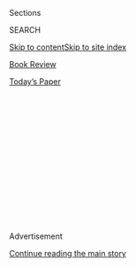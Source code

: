 <div id="app">

<div>

<div>

<div>

<div class="NYTAppHideMasthead css-1q2w90k e1suatyy0">

<div class="section css-ui9rw0 e1suatyy2">

<div class="css-eph4ug er09x8g0">

<div class="css-6n7j50">

</div>

<span class="css-1dv1kvn">Sections</span>

<div class="css-10488qs">

<span class="css-1dv1kvn">SEARCH</span>

</div>

[Skip to content](#site-content)[Skip to site index](#site-index)

</div>

<div id="masthead-section-label" class="css-1wr3we4 eaxe0e00">

[Book
Review](https://www.nytimes3xbfgragh.onion/section/books/review)

</div>

<div class="css-10698na e1huz5gh0">

</div>

</div>

<div id="masthead-bar-one" class="section hasLinks css-15hmgas e1csuq9d3">

<div class="css-uqyvli e1csuq9d0">

</div>

<div class="css-1uqjmks e1csuq9d1">

</div>

<div class="css-9e9ivx">

[](https://myaccount.nytimes3xbfgragh.onion/auth/login?response_type=cookie&client_id=vi)

</div>

<div class="css-1bvtpon e1csuq9d2">

[Today’s
Paper](https://www.nytimes3xbfgragh.onion/section/todayspaper)

</div>

</div>

</div>

</div>

<div data-aria-hidden="false">

<div id="site-content" data-role="main">

<div>

<div class="css-1aor85t" style="opacity:0.000000001;z-index:-1;visibility:hidden">

<div class="css-1hqnpie">

<div class="css-epjblv">

<span class="css-17xtcya">[Book
Review](/section/books/review)</span><span class="css-x15j1o">|</span><span class="css-fwqvlz">What
Do America’s Racial Problems Have in Common With India and Nazi
Germany?</span>

</div>

<div class="css-k008qs">

<div class="css-1iwv8en">

<span class="css-18z7m18"></span>

<div>

</div>

</div>

<span class="css-1n6z4y">https://nyti.ms/31k0dDZ</span>

<div class="css-1705lsu">

<div class="css-4xjgmj">

<div class="css-4skfbu" data-role="toolbar" data-aria-label="Social Media Share buttons, Save button, and Comments Panel with current comment count" data-testid="share-tools">

  - 
  - 
  - 
  - 
    
    <div class="css-6n7j50">
    
    </div>

  - 

</div>

</div>

</div>

</div>

</div>

</div>

<div id="NYT_TOP_BANNER_REGION" class="css-13pd83m">

</div>

<div id="top-wrapper" class="css-1sy8kpn">

<div id="top-slug" class="css-l9onyx">

Advertisement

</div>

[Continue reading the main
story](#after-top)

<div class="ad top-wrapper" style="text-align:center;height:100%;display:block;min-height:250px">

<div id="top" class="place-ad" data-position="top" data-size-key="top">

</div>

</div>

<div id="after-top">

</div>

</div>

<div id="sponsor-wrapper" class="css-1hyfx7x">

<div id="sponsor-slug" class="css-19vbshk">

Supported by

</div>

[Continue reading the main
story](#after-sponsor)

<div id="sponsor" class="ad sponsor-wrapper" style="text-align:center;height:100%;display:block">

</div>

<div id="after-sponsor">

</div>

</div>

nonfiction

<div class="css-1vkm6nb ehdk2mb0">

# What Do America’s Racial Problems Have in Common With India and Nazi Germany?

</div>

<div class="css-79elbk" data-testid="photoviewer-wrapper">

<div class="css-z3e15g" data-testid="photoviewer-wrapper-hidden">

</div>

<div class="css-1a48zt4 ehw59r15" data-testid="photoviewer-children">

![<span class="css-cnj6d5 e1z0qqy90" itemprop="copyrightHolder"><span class="css-1ly73wi e1tej78p0">Credit...</span><span><span>Jamiel
Law</span></span></span>](https://static01.graylady3jvrrxbe.onion/images/2020/08/09/books/review/09Appiah-COVER-Sub01/09Appiah-COVER-Sub01-articleLarge.jpg?quality=75&auto=webp&disable=upscale)

</div>

</div>

<div class="css-170u9t6">

<div class="css-u7fh8e">

<div class="css-79elbk">

Buy Book<span data-aria-hidden="true">
    ▾</span>

  - [Amazon](https://www.amazon.com/gp/search?index=books&tag=NYTBSREV-20&field-keywords=Caste+Isabel+Wilkerson)
  - [Apple
    Books](https://du-gae-books-dot-nyt-du-prd.appspot.com/buy?title=Caste&author=Isabel+Wilkerson)
  - [Barnes and
    Noble](https://www.anrdoezrs.net/click-7990613-11819508?url=https%3A%2F%2Fwww.barnesandnoble.com%2Fw%2F%3Fean%3D9780593230251)
  - [Books-A-Million](https://www.anrdoezrs.net/click-7990613-35140?url=https%3A%2F%2Fwww.booksamillion.com%2Fp%2FCaste%2FIsabel%2BWilkerson%2F9780593230251)
  - [Bookshop](https://bookshop.org/a/3546/9780593230251)
  - [Indiebound](https://www.indiebound.org/book/9780593230251?aff=NYT)

</div>

When you purchase an independently reviewed book through our site, we
earn an affiliate commission.

</div>

</div>

<div class="css-xt80pu e12qa4dv0">

<div class="css-18e8msd">

<div class="css-vp77d3 epjyd6m0">

<div class="css-1baulvz">

By <span class="css-1baulvz last-byline" itemprop="name">Kwame Anthony
Appiah</span>

</div>

</div>

  - Aug. 4,
    2020

  - 
    
    <div class="css-4xjgmj">
    
    <div class="css-d8bdto" data-role="toolbar" data-aria-label="Social Media Share buttons, Save button, and Comments Panel with current comment count" data-testid="share-tools">
    
      - 
      - 
      - 
      - 
        
        <div class="css-6n7j50">
        
        </div>
    
      - 
    
    </div>
    
    </div>

</div>

</div>

<div class="section meteredContent css-1r7ky0e" name="articleBody" itemprop="articleBody">

<div class="css-1fanzo5 StoryBodyCompanionColumn">

<div class="css-53u6y8">

**CASTE**  
**The Origins of Our Discontents**  
By Isabel Wilkerson

Almost three decades ago, when she was a national correspondent for this
newspaper, Isabel Wilkerson set out to write a piece about Chicago’s
“Magnificent Mile,” an upscale commercial stretch where some New York
retailers were planning to open branches. When the last of her interview
subjects arrived at his showroom, where she was waiting patiently, she
tried to introduce herself. But the man, looking harried, brushed past
her. He didn’t have time to talk, he said. He was running late for an
important appointment with a New York Times reporter. After Wilkerson
explained that she was the reporter in question, the man asked her to
produce identification, and even then he turned her away, doubtful that
the Black woman in front of him could be the Times reporter of that
name. Recalling the incident in “Caste: The Origins of Our Discontents,”
Wilkerson writes mordantly, “This was the first time I had ever been
accused of impersonating myself.”

Conversations about race in America have reached fever pitch. We hear
talk of white privilege and fragility, of implicit bias, of racism in
structural and systemic varieties. There are loud and urgent calls for
racial justice, and many Americans of all races seem to agree that what
W. E. B. Du Bois, more than a century ago, termed “the problem of the
color line” remains a troubling feature of this country now. From
listening in on today’s conversations, the only uncontroversial
conclusion one can arrive at is that the effects of race in America, as
elsewhere in the world, are complicated and continuing.

Sometimes, when we’re faced with a perplexing, manifold social reality,
it can help to have a compact theory. That’s the task Wilkerson has set
herself here, surveying our jostling ideas about the relation of
African-Americans to European-Americans. Our racial order, she argues,
is a system of caste — a hierarchical structure of hereditary status.

Wilkerson, a Pulitzer Prize-winning journalist and the author of a
marvelous chronicle of the Great Migration titled “[The Warmth of Other
Suns](https://www.nytimes3xbfgragh.onion/2010/09/09/books/09wilkerson.html?searchResultPosition=4https://www.nytimes3xbfgragh.onion/2010/09/05/books/review/Oshinsky-t.html?searchResultPosition=18),”
is an elegant and persuasive writer. She has, in particular, a masterly
command of the complex extended metaphor — as when, at the start of the
book, she analogizes the regular return of “hatred and tribalism” in
societies to the anthrax released from the Siberian permafrost by the
summer’s heat in 2016, entering the air as virulent as it was when
consigned to the earth during World War II. Indeed, the book is itself
devoted to an extended analogy: She wants us to see America’s enduring
resistance to Black equality through the prism of the caste system of
India. In a secondary line of analysis, she notes that the Nazis’
anti-Semitic regime borrowed ideas and practices from the legal
structures created in the Jim Crow South and invites us to see, in some
of the horrors of the Holocaust, echoes of America’s caste order.

</div>

</div>

<div class="css-1fanzo5 StoryBodyCompanionColumn">

<div class="css-53u6y8">

An analogy seeks to illuminate one thing by showing what it has in
common with something else. Of course, as Bishop Butler sagely observed
a couple of centuries ago, “Every thing is what it is, and not another
thing.” Race is and is not like Indian caste. The anti-Semitism of the
Nazis is and is not like American anti-Black racism. And the story of
race in America as a kind of caste system requires Wilkerson to tell us
a great deal about caste in modern India — with the Dalits as
“outcastes” in relation to the main system of the priests, rulers,
merchants and tradesmen — while inevitably stinting on its complexity.
The analogy nevertheless offers potent illumination.

</div>

</div>

<div class="css-79elbk" data-testid="photoviewer-wrapper">

<div class="css-z3e15g" data-testid="photoviewer-wrapper-hidden">

</div>

<div class="css-1a48zt4 ehw59r15" data-testid="photoviewer-children">

![<span class="css-16f3y1r e13ogyst0" data-aria-hidden="true">B.R.
Ambedkar, the intellectual leader of the Dalit Buddhist movement, which
organized India’s so-called untouchables. Ambedkar wrote to W.E.B. Du
Bois in 1946, “There is so much similarity between the position of the
untouchables in India and of the position of the Negroes in
America.”</span><span class="css-cnj6d5 e1z0qqy90" itemprop="copyrightHolder"><span class="css-1ly73wi e1tej78p0">Credit...</span><span>Margaret
Bourke-White/The LIFE Picture Collection, via Getty
Images</span></span>](https://static01.graylady3jvrrxbe.onion/images/2020/08/09/books/review/09Appiah-jp/09Appiah-jp-articleLarge.jpg?quality=75&auto=webp&disable=upscale)

</div>

</div>

<div class="css-1fanzo5 StoryBodyCompanionColumn">

<div class="css-53u6y8">

In fact, you could say that the analogy with race is built into the very
origins of the idea of caste. As Wilkerson points out, when the
Portuguese first used their word “casta” to describe Indian social
structure, they were repurposing a term that had been applied in the
Iberian Peninsula to lineages of people defined by descent. (The word
shares its etymology with “chaste,” because a pure lineage was defined
as breeding only within the group.) If race is like caste, perhaps that
is because the concept of caste descends, originally, from that of race.

Certainly the race-as-caste model has an eminent scholarly history. Back
in the 1930s, Lloyd Warner, then a professor of anthropology and
sociology at the University of Chicago, introduced a caste-and-class
diagram that became foundational to much American social science on the
subject of race. His student Allison Davis, who was one of the
pre-eminent African-American social scientists of the mid-20th century
(and who, along with his wife, Elizabeth, gets a chapter in this book),
co-wrote a classic work about race in a Southern town titled “Deep
South: A Social Anthropological Study of Caste and Class” and published
in 1941. People on the subcontinent recognized the commonalities, too.
Wilkerson tells us that B. R. Ambedkar, an intellectual leader of the
Dalit Buddhist movement, which organized India’s so-called untouchables
and sought what he famously called “the annihilation of caste,” wrote to
Du Bois in 1946, “There is so much similarity between the position of
the untouchables in India and of the position of the Negroes in
America.”

In chapter after chapter, Wilkerson brings out suggestive similarities
in the treatment of Dalits in India, African-Americans in the United
States and Jews in Nazi Germany. Lower-caste members are dehumanized and
stigmatized, kept in their place through cruelty and terror, and
forbidden to intermarry with members of the higher castes. Privileges
are arrogated to the high caste. Pollution comes from contact with the
low caste. When, in the 1960s, a Black civil rights activist sought to
“integrate” a pool by swimming a lap, Wilkerson tells us, it was
subsequently drained and entirely refilled to appease its white users.

</div>

</div>

<div class="css-1fanzo5 StoryBodyCompanionColumn">

<div class="css-53u6y8">

What distinguishes Wilkerson is her grasp of the power of individual
narratives to illustrate such general ideas, allowing her to tell us
what these abstract notions have meant in the lived experience of
ordinary people both of the higher castes (white Americans, Brahmins and
“Aryan” Germans) and of the lowest (African-Americans, Dalits and Jews).
The dexterity with which she combines larger historical descriptions
with vignettes from particular lives, recounted with the skill of a
veteran reporter, will be familiar to readers of “The Warmth of Other
Suns.”

Any theoretical model is like a camera that brings a view of its subject
into sharp focus while leaving other features of the landscape blurred
or out of the frame. Its value comes from what, given its focal
distance, it is able to capture. For Wilkerson, the power of the caste
model is that it situates race as merely its “faithful servant,” and
overt racism as merely a subset of its malign workings. In her account,
the retailer who is certain that a Black woman cannot be the Times
reporter scheduled to interview him may be “casteist” — invested in or
content with the hierarchy — without necessarily being racist, in the
sense of having antipathy toward members of the stigmatized race.

At the same time, a focus on social status can blur the economic story —
the way [Black material
disadvantage](https://www.nytimes3xbfgragh.onion/interactive/2019/08/14/magazine/racial-wealth-gap.html)
is perpetuated through disparities in human and financial capital, as
measured by income, wealth and education. Wilkerson complains about the
way “news outlets feed audiences a diet of inner-city crime and poverty
so out of proportion to the numbers,” given that only 22 percent of
African-Americans live in poverty. But should the media focus less on
that economic disadvantage? The average white family, according to the
Brookings Institution, has a [net worth that’s nearly 10 times as
great](https://www.brookings.edu/blog/up-front/2020/02/27/examining-the-black-white-wealth-gap/)
as that of the average Black family. Wilkerson mentions the role of the
Federal Housing Administration’s denial of mortgages to Blacks and its
insistence on segregation in generating these disparities. But she
doesn’t follow Allison Davis’s example and attend to the intertwining
of class and caste. The place of Black workers in the American economy
is surely part of the racial story, and it’s notable that the word
“capitalism” doesn’t appear in Wilkerson’s book. Low-status jobs are
generally low-income jobs; both income and status matter. Nor can we
turn to the caste model in explaining the centrality of Black people to
American popular culture.

Still, “Caste” will spur readers to think and to feel in equal measure.
Its vivid stories about the mistreatment of Black Americans by
government and law and in everyday social life — from the violence of
the slave plantation to the terror of lynchings to the routines of
discourtesy and worse that are still a common experience for so many —
retain their ability to appall and unsettle, to prompt flashes of
indignation and moments of sorrow. The result is a book that is at once
beautifully written and painful to read. Many Black Americans, I wager,
will find little about our country to surprise them here, though there
will be much to interest them in seeing America’s race problem situated
within a global context. If Americans who are not Black fail to
recognize our country in this careful indictment, however, they should
probably ask themselves whether Wilkerson is showing them truths they
need to face up to. And we do need to face up to them if we are to bring
the hopes for racial justice echoing in our streets closer to reality —
and advance the hard work of annihilating caste.

</div>

</div>

</div>

<div>

</div>

<div>

</div>

<div>

</div>

<div>

<div id="bottom-wrapper" class="css-1ede5it">

<div id="bottom-slug" class="css-l9onyx">

Advertisement

</div>

[Continue reading the main
story](#after-bottom)

<div id="bottom" class="ad bottom-wrapper" style="text-align:center;height:100%;display:block;min-height:90px">

</div>

<div id="after-bottom">

</div>

</div>

</div>

</div>

</div>

## Site Index

<div>

</div>

## Site Information Navigation

  - [© <span>2020</span> <span>The New York Times
    Company</span>](https://help.nytimes3xbfgragh.onion/hc/en-us/articles/115014792127-Copyright-notice)

<!-- end list -->

  - [NYTCo](https://www.nytco.com/)
  - [Contact
    Us](https://help.nytimes3xbfgragh.onion/hc/en-us/articles/115015385887-Contact-Us)
  - [Work with us](https://www.nytco.com/careers/)
  - [Advertise](https://nytmediakit.com/)
  - [T Brand Studio](http://www.tbrandstudio.com/)
  - [Your Ad
    Choices](https://www.nytimes3xbfgragh.onion/privacy/cookie-policy#how-do-i-manage-trackers)
  - [Privacy](https://www.nytimes3xbfgragh.onion/privacy)
  - [Terms of
    Service](https://help.nytimes3xbfgragh.onion/hc/en-us/articles/115014893428-Terms-of-service)
  - [Terms of
    Sale](https://help.nytimes3xbfgragh.onion/hc/en-us/articles/115014893968-Terms-of-sale)
  - [Site
    Map](https://spiderbites.nytimes3xbfgragh.onion)
  - [Help](https://help.nytimes3xbfgragh.onion/hc/en-us)
  - [Subscriptions](https://www.nytimes3xbfgragh.onion/subscription?campaignId=37WXW)

</div>

</div>

</div>

</div>
